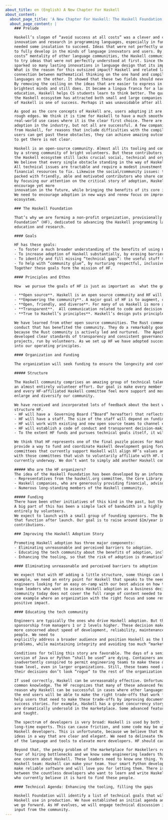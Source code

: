 ```yaml
---
about_title: en (English) A New Chapter For Haskell
about_content:
  about_page_title: 'A New Chapter For Haskell: The Haskell Foundation'
  about_page_content: |
    ### Prelude

    Haskell’s slogan of “avoid success at all costs” was a clever and cheeky way of saying that
    innovation and research in programming languages, especially in functional programming,
    needed some insulation to succeed. Ideas that were not perfectly understood needed iteration
    to fully develop in the minds of language innovators and users. By avoiding the “success at all
    costs” mentality of other language communities, the Haskell community bought time and space
    to try ideas that were not perfectly understood at first. Since then, the Haskell language has
    sparked so many lasting innovations in language design that its impact is now beyond doubt.
    What is the reason for this outsized impact? Haskell and related languages re-opened the
    connection between mathematical thinking on the one hand and compilers and programming
    languages on the other. It showed that these two fields should never have drifted so far apart.
    By removing the ceiling on the ideas that are easier to express in Haskell, it attracted the
    brightest minds and still does. It became a lingua franca for a large swath of CS research. In
    education, Haskell helps CS students learn to think better. The quality of ideas represented in
    the Haskell ecosystem has attracted both small and large companies. In many ways, the story
    of Haskell is one of success. Perhaps it was unavoidable after all.

    As good as the core concepts of Haskell are, users adopting it are often exposed to some very
    rough edges. We think it is time for Haskell to have a much smoother on-ramp and more
    real-world use cases where it is the clear first choice. There are now countless stories of Haskell
    adoption in the industry, but not all are successful. A few companies have even switched away
    from Haskell, for reasons that include difficulties with the compiler, tooling and hiring. Once
    users can get past these obstacles, they can achieve amazing outcomes, but too often the path
    to get there is not clear.

    Haskell is an open-source community. Almost all its tooling and community is created and run
    by a strong community of bright volunteers. But these contributors all have other day jobs, so
    the Haskell ecosystem still lacks crucial social, technical and organizational “glue”.
    We believe that every single obstacle standing in the way of Haskell adoption can be overcome.
    All technical issues are tractable and require a modest investment of energy, commitment and
    financial resources to fix. Likewise the social/community issues: the Haskell community is
    packed with friendly, able and motivated contributors who share common values. We think that
    by focusing our attention on the critical story of adoption, Haskell can
    encourage yet more
    innovation in the future, while bringing the benefits of its core ideas to a much larger user base.
    We need to encourage adoption in new ways and renew focus on improving the Haskell
    ecosystem.

    ### The Haskell Foundation

    That’s why we are forming a non-profit organization, provisionally called “The Haskell
    Foundation” (HF), dedicated to advancing the Haskell programming language, related tools,
    education and research.

    #### Goals

    HF has these goals:
    - To foster a much broader understanding of the benefits of using Haskell among developers who do not currently use Haskell.
    - To increase adoption of Haskell substantially, by erasing barriers that inhibit adoption.
    - To identify and fill missing “technical gaps”: the useful stuff that makes for a smooth user experience (pain-free installers, documentation, error messages, and much more).
    - To help with “community glue”, by nurturing respectful, inclusive communication across the community.
    Together these goals form the mission of HF.

    #### Principles and Ethos

    How ​ we pursue the goals of HF is just as important as ​ what the goals are. HF’s actions will be guided by these core principles:

    - **Open source**. Haskell is an open source community and HF will embrace the open-source ethos wholeheartedly. HF may develop, or sponsor the development of tools and infrastructure, but it will all be open source.
    - **Empowering the community**. A major goal of HF is to augment, celebrate, and coordinate the contributions and leadership of volunteers, not to supplant or replace them.
    - **Open, friendly, and diverse**. For many of us Haskell is more a way of life than a programming language. All are welcome, all can contribute.
    - **Transparent**. ​ All communication related to code and decision making will be publicly accessible, to enable asynchronous communication and collaboration. Only certain categories of sensitive information (e.g. financial, and matters concerning particular individuals) will be kept confidential.
    - **True to Haskell’s principles**.​ Haskell’s design puts principle ahead of expediency, notably by cleaving closely to the principles of purely functional programming. Success, yes, but not at all costs!

    We have learned from other open source communities. The ​Rust community​ has a code of
    conduct that has benefited the community. They do a remarkably good job of this, in large part
    because the Rust community is actively led and nurtured. ​ The Apache Software Foundation​ has
    developed clear standards of transparency and consistent governance across all of its 300+
    projects, run by volunteers. As we set up HF we have adopted successful approaches like these
    into our operating principles.

    #### Organization and Funding

    The organization will seek funding to ensure the longevity and continuous strengthening of the Haskell ecosystem.

    ##### Structure

    The Haskell community comprises an amazing group of technical talent and functions today as
    an almost entirely volunteer effort. Our goal is make every member of the Haskell community,
    and every HF-affiliated Haskell committee feel more support and more productive. We want to
    enlarge and diversify our community.

    We have received and incorporated lots of feedback about the best way to
    structure HF.
    - HF will have a ​ Governing Board​ (“Board” hereafter) that reflects the Haskell community and its stakeholders, including academics, commercial users, and individuals.
    - HF will have a staff. The size of the staff will depend on funding, but we intend to hire an Executive​ Director​ (ED), who can organize Haskell outreach, support its funding activities and oversee the rest of the staff. The staff will mostly focus on funding, marketing, and key infrastructure.
    - HF will work with existing and new open source teams to channel energy into various efforts like packaging, tools, libraries, compilers, languages, documentation, user experience, and infrastructure. To reiterate, we expect that most technical contributions will be volunteer, just as it is today, but we want to position HF to fill gaps that can help adoption.
    - HF will establish a code of conduct and transparent decision-making that will apply to itself and any associated teams.
    - To the extent HF funds and pursues technical goals itself, it will pursue those goals with the same transparency as we expect from any of the teams associated with it. In this way HF will augment the community in a transparent way.

    We think that HF represents one of the final puzzle pieces for Haskell. A new organization will
    provide a way to fund and coordinate Haskell development going forward. We hope that all key
    committees that currently support Haskell will align HF’s values and mission and we are working
    with those committees that wish to voluntarily affiliate with HF. Discussions with those teams are
    currently underway. We don’t want to simply add another Haskell committee.

    ##### Who are the HF organizers?
    The idea of the Haskell Foundation has been developed by an informal working group including
    - Representatives from the haskell.org committee, the Core Library Committee (CLC), the Hackage Trustees and the GHC Devops Committee, and other Haskellers.
    - Haskell companies, who are generously providing financial, advisory, and in-kind support.
    - Numerous long-standing members of the Haskell community.

    ##### Funding
    There have been other initiatives of this kind in the past, but they have proved hard to sustain.
    A big part of this has been a simple lack of bandwidth in a highly decentralised community run
    entirely by volunteers.
    We expect to launch with a small group of founding sponsors. The Board and staff will take over
    that function after launch. Our goal is to raise around $1m/year in cash and in-kind
    contributions.

    ### Improving the Haskell Adoption Story

    Promoting Haskell adoption has three major components:
    - Eliminating unreasonable and perceived barriers to adoption.
    - Educating the tech community about the benefits of adoption, including decision makers.
    - Enhancing the tooling, so that the risk of adoption is dramatically reduced.

    #### Eliminating unreasonable and perceived barriers to adoption

    We expect that with HF adding a little structure, some things can be improved immediately. For
    example, we need an entry point for Haskell that speaks to the needs of a range of users: from
    engineers looking for an easy on-ramp with our best advice on how to learn and use Haskell, to
    team leaders who want to assess Haskell adoption as a business decision. The Haskell
    community today does not cover the full range of content needed to promote adoption. This is
    one example where an organization with the right focus and some resources can easily have a
    positive impact.

    #### Educating the tech community

    Engineers are typically the ones who drive Haskell adoption. But they often need permission or
    sponsorship from managers 1 or 2 levels higher. These decision makers are people who are
    more concerned about speed of development, reliability, maintenance, and
    people. We need to
    explicitly address a broader audience and position Haskell as the best solution to many
    problems, while maintaining integrity and avoiding too much “marketing speak".

    Conditions for telling this story are favorable. The days of a senior sysadmin dictating which
    version of Java or Python “shall be used” are dying. Containers and cloud technology have
    inadvertently conspired to permit engineering teams to make these decisions more often at a
    team level, even in larger organizations. Still, these teams need air cover and solid tools so that
    their decisions don’t look “rogue” to the rest of the organization.

    If used correctly, Haskell can be unreasonably effective. Unfortunately, the “if” clause is not
    common knowledge. The HF recognizes that many of these advanced features are precisely the
    reason why Haskell can be successful in cases where other languages fall short. We trust that
    the end users will be able to make the right trade-offs that work for them. The HF will be there to
    help users that need to make these trade-offs by improving documentation and highlighting
    success stories. For example, Haskell has a great concurrency story and things like STM that
    are dramatically undersold in the marketplace. Some advanced features can be emphasized
    and taught.

    The spectrum of developers is very broad: Haskell is used by both junior developers as well as
    long-time experts. This can cause friction, and some code may be unreadable even to other
    Haskell developers. This is unfortunate, because we believe that Haskell allows us to express
    ideas in a way that are clear and elegant. We need to delineate the common knowledge aspect
    of the language and tools to elevate more developers. HF should carry this banner.

    Beyond that, the pesky problem of the marketplace for Haskellers remains. We often hear about
    fear of hiring bottlenecks and we know some engineering leaders that list this as the number
    one concern about Haskell. These leaders need to know one thing. You don’t have to hire a
    Haskell team: Haskell can make your team. Your smart Python developers can learn how to
    make reliable software and will love you for letting them. There is a role for HF to bridge the gap
    between the countless developers who want to learn and write Haskell, and the decision makers
    who currently believe it is hard to find these people.

    #### Technical Agenda: Enhancing the tooling, filling the gaps

    Haskell Foundation will identify a list of technical goals that will ease adoption and improve
    Haskell use in production. We have established an initial agenda and are seeking to refine it as
    we go forward. As HF evolves, we will engage technical discussion in a transparent way, with
    input from the community.
---
```

